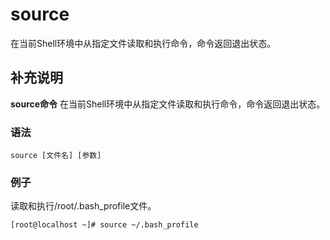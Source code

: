 source
===

在当前Shell环境中从指定文件读取和执行命令，命令返回退出状态。

## 补充说明

**source命令** 在当前Shell环境中从指定文件读取和执行命令，命令返回退出状态。

### 语法  

```shell
source [文件名] [参数]
```

### 例子

读取和执行/root/.bash_profile文件。

```shell
[root@localhost ~]# source ~/.bash_profile
```

<!-- Linux命令行搜索引擎：https://jaywcjlove.github.io/linux-command/ -->
